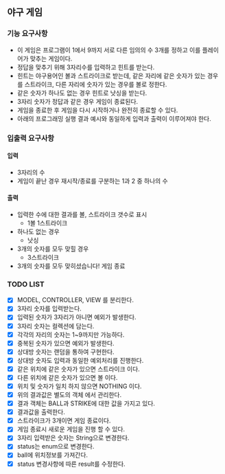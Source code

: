 ## 야구 게임
### 기능 요구사항
* 이 게임은 프로그램이 1에서 9까지 서로 다른 임의의 수 3개를 정하고 이를 플레이어가 맞추는 게임이다.
* 정답을 맞추기 위해 3자리수를 입력하고 힌트를 받는다.
* 힌트는 야구용어인 볼과 스트라이크로 받는데, 같은 자리에 같은 숫자가 있는 경우를 스트라이크, 다른 자리에 숫자가 있는 경우를 볼로 정한다.
* 같은 숫자가 하나도 없는 경우 힌트로 낫싱을 받는다.
* 3자리 숫자가 정답과 같은 경우 게임이 종료된다.
* 게임을 종료한 후 게임을 다시 시작하거나 완전히 종료할 수 있다.
* 아래의 프로그래밍 실행 결과 예시와 동일하게 입력과 출력이 이루어져야 한다.

### 입출력 요구사항
#### 입력 
* 3자리의 수
* 게임이 끝난 경우 재시작/종료를 구분하는 1과 2 중 하나의 수
#### 출력
* 입력한 수에 대한 결과를 볼, 스트라이크 갯수로 표시
  * 1볼 1스트라이크
* 하나도 없는 경우
  * 낫싱
* 3개의 숫자를 모두 맞힐 경우
  * 3스트라이크
* 3개의 숫자를 모두 맞히셨습니다! 게임 종료

### TODO LIST
- [x] MODEL, CONTROLLER, VIEW 를 분리한다.
- [x] 3자리 숫자를 입력받는다.
- [x] 입력된 숫자가 3자리가 아니면 예외가 발생한다.
- [x] 3자리 숫자는 컬렉션에 담는다.
- [x] 각각의 자리의 숫자는 1~9까지만 가능하다.
- [x] 중복된 숫자가 있으면 예외가 발생한다.
- [x] 상대방 숫자는 랜덤을 통하여 구현한다.
- [x] 상대방 숫자도 입력과 동일한 예외처리를 진행한다.
- [x] 같은 위치에 같은 숫자가 있으면 스트라이크 이다.
- [x] 다른 위치에 같은 숫자가 있으면 볼 이다.
- [x] 위치 및 숫자가 일치 하지 않으면 NOTHING 이다.
- [x] 위의 결과값은 별도의 객체 에서 관리한다.
- [x] 결과 객체는 BALL과 STRIKE에 대한 값을 가지고 있다.
- [x] 결과값을 출력한다.
- [x] 스트라이크가 3개이면 게임 종료이다.
- [x] 게임 종료시 새로운 게임을 진행 할 수 있다.
- [x] 3자리 입력받은 숫자는 String으로 변경한다.
- [x] status는 enum으로 변경한다.
- [x] ball에 위치정보를 가져간다.
- [x] status 변경사항에 따른 result를 수정한다.